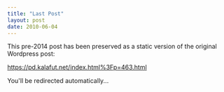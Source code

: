 ```yaml
---
title: "Last Post"
layout: post
date: 2010-06-04
---
```


This pre-2014 post has been preserved as a static version of the original Wordpress post:

https://pd.kalafut.net/index.html%3Fp=463.html

You'll be redirected automatically...

<head>
  <meta http-equiv="refresh" content="5;url=https://pd.kalafut.net/index.html%3Fp=463.html">
</head>

